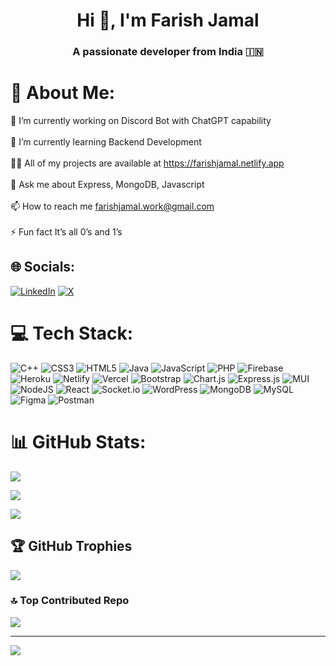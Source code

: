<h1 align="center">Hi 👋, I'm Farish Jamal</h1>
<h3 align="center">A passionate developer from India 🇮🇳 </h3>

# 💫 About Me:
🔭 I’m currently working on Discord Bot with ChatGPT capability<br><br>🌱 I’m currently learning Backend Development<br><br>👨‍💻 All of my projects are available at https://farishjamal.netlify.app<br><br>💬 Ask me about Express, MongoDB, Javascript<br><br>📫 How to reach me farishjamal.work@gmail.com<br><br>⚡ Fun fact It’s all 0’s and 1’s


## 🌐 Socials:
[![LinkedIn](https://img.shields.io/badge/LinkedIn-%230077B5.svg?logo=linkedin&logoColor=white)](https://linkedin.com/in/https://www.linkedin.com/in/farish-jamal/) [![X](https://img.shields.io/badge/X-black.svg?logo=X&logoColor=white)](https://x.com/https://twitter.com/shutupfarish) 

# 💻 Tech Stack:
![C++](https://img.shields.io/badge/c++-%2300599C.svg?style=for-the-badge&logo=c%2B%2B&logoColor=white) ![CSS3](https://img.shields.io/badge/css3-%231572B6.svg?style=for-the-badge&logo=css3&logoColor=white) ![HTML5](https://img.shields.io/badge/html5-%23E34F26.svg?style=for-the-badge&logo=html5&logoColor=white) ![Java](https://img.shields.io/badge/java-%23ED8B00.svg?style=for-the-badge&logo=openjdk&logoColor=white) ![JavaScript](https://img.shields.io/badge/javascript-%23323330.svg?style=for-the-badge&logo=javascript&logoColor=%23F7DF1E) ![PHP](https://img.shields.io/badge/php-%23777BB4.svg?style=for-the-badge&logo=php&logoColor=white) ![Firebase](https://img.shields.io/badge/firebase-%23039BE5.svg?style=for-the-badge&logo=firebase) ![Heroku](https://img.shields.io/badge/heroku-%23430098.svg?style=for-the-badge&logo=heroku&logoColor=white) ![Netlify](https://img.shields.io/badge/netlify-%23000000.svg?style=for-the-badge&logo=netlify&logoColor=#00C7B7) ![Vercel](https://img.shields.io/badge/vercel-%23000000.svg?style=for-the-badge&logo=vercel&logoColor=white) ![Bootstrap](https://img.shields.io/badge/bootstrap-%238511FA.svg?style=for-the-badge&logo=bootstrap&logoColor=white) ![Chart.js](https://img.shields.io/badge/chart.js-F5788D.svg?style=for-the-badge&logo=chart.js&logoColor=white) ![Express.js](https://img.shields.io/badge/express.js-%23404d59.svg?style=for-the-badge&logo=express&logoColor=%2361DAFB) ![MUI](https://img.shields.io/badge/MUI-%230081CB.svg?style=for-the-badge&logo=mui&logoColor=white) ![NodeJS](https://img.shields.io/badge/node.js-6DA55F?style=for-the-badge&logo=node.js&logoColor=white) ![React](https://img.shields.io/badge/react-%2320232a.svg?style=for-the-badge&logo=react&logoColor=%2361DAFB) ![Socket.io](https://img.shields.io/badge/Socket.io-black?style=for-the-badge&logo=socket.io&badgeColor=010101) ![WordPress](https://img.shields.io/badge/WordPress-%23117AC9.svg?style=for-the-badge&logo=WordPress&logoColor=white) ![MongoDB](https://img.shields.io/badge/MongoDB-%234ea94b.svg?style=for-the-badge&logo=mongodb&logoColor=white) ![MySQL](https://img.shields.io/badge/mysql-%2300000f.svg?style=for-the-badge&logo=mysql&logoColor=white) ![Figma](https://img.shields.io/badge/figma-%23F24E1E.svg?style=for-the-badge&logo=figma&logoColor=white) ![Postman](https://img.shields.io/badge/Postman-FF6C37?style=for-the-badge&logo=postman&logoColor=white)
# 📊 GitHub Stats:
![](https://github-readme-stats.vercel.app/api?username=farish-jamal&theme=swift&hide_border=false&include_all_commits=false&count_private=false)

![](https://github-readme-stats.vercel.app/api/top-langs/?username=farish-jamal&theme=swift&hide_border=false&include_all_commits=false&count_private=false&layout=compact)

![](https://github-readme-streak-stats.herokuapp.com/?user=farish-jamal&theme=swift&hide_border=false)<br/>


## 🏆 GitHub Trophies
![](https://github-profile-trophy.vercel.app/?username=farish-jamal&theme=radical&no-frame=true&no-bg=false&margin-w=4)

### 🔝 Top Contributed Repo
![](https://github-contributor-stats.vercel.app/api?username=farish-jamal&limit=5&theme=dark&combine_all_yearly_contributions=true)

---
[![](https://visitcount.itsvg.in/api?id=farish-jamal&icon=0&color=0)](https://visitcount.itsvg.in)

<!-- Proudly created with GPRM ( https://gprm.itsvg.in ) -->
